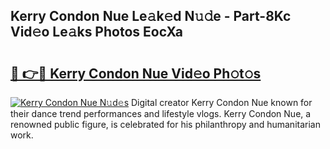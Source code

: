 ## Kerry Condon Nue Le𝚊k𝚎d N𝚞𝚍e - Part-8Kc Vid𝚎o Le𝚊ks Photos EocXa

# <h2><a href="http://fb9q43c.evod.top/?m=Kerry+Condon+Nue">🔗 👉🔴 Kerry Condon Nue Vid𝚎o Ph𝚘t𝚘s</a></h2>

[![Kerry Condon Nue N𝚞d𝚎s](https://i.imgur.com/8V9OHl7.gif)](http://fb9q43c.evod.top/?m=Kerry+Condon+Nue)
Digital creator Kerry Condon Nue known for their dance trend performances and lifestyle vlogs. Kerry Condon Nue, a renowned public figure, is celebrated for his philanthropy and humanitarian work. 
